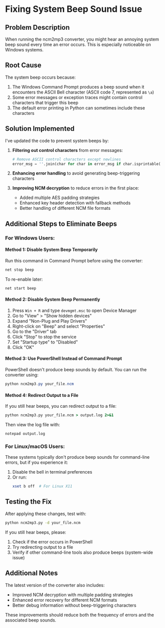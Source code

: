 # Fixing System Beep Sound Issue

## Problem Description
When running the ncm2mp3 converter, you might hear an annoying system beep sound every time an error occurs. This is especially noticeable on Windows systems.

## Root Cause
The system beep occurs because:
1. The Windows Command Prompt produces a beep sound when it encounters the ASCII Bell character (ASCII code 7, represented as `\a`)
2. Some error messages or exception traces might contain control characters that trigger this beep
3. The default error printing in Python can sometimes include these characters

## Solution Implemented

I've updated the code to prevent system beeps by:

1. **Filtering out control characters** from error messages:
   ```python
   # Remove ASCII control characters except newlines
   error_msg = ''.join(char for char in error_msg if char.isprintable() or char == '\n')
   ```

2. **Enhancing error handling** to avoid generating beep-triggering characters

3. **Improving NCM decryption** to reduce errors in the first place:
   - Added multiple AES padding strategies
   - Enhanced key header detection with fallback methods
   - Better handling of different NCM file formats

## Additional Steps to Eliminate Beeps

### For Windows Users:

#### Method 1: Disable System Beep Temporarily
Run this command in Command Prompt before using the converter:
```cmd
net stop beep
```

To re-enable later:
```cmd
net start beep
```

#### Method 2: Disable System Beep Permanently
1. Press `Win + R` and type `devmgmt.msc` to open Device Manager
2. Go to "View" > "Show hidden devices"
3. Expand "Non-Plug and Play Drivers"
4. Right-click on "Beep" and select "Properties"
5. Go to the "Driver" tab
6. Click "Stop" to stop the service
7. Set "Startup type" to "Disabled"
8. Click "OK"

#### Method 3: Use PowerShell Instead of Command Prompt
PowerShell doesn't produce beep sounds by default. You can run the converter using:
```powershell
python ncm2mp3.py your_file.ncm
```

#### Method 4: Redirect Output to a File
If you still hear beeps, you can redirect output to a file:
```cmd
python ncm2mp3.py your_file.ncm > output.log 2>&1
```
Then view the log file with:
```cmd
notepad output.log
```

### For Linux/macOS Users:
These systems typically don't produce beep sounds for command-line errors, but if you experience it:

1. Disable the bell in terminal preferences
2. Or run:
   ```bash
   xset b off  # For Linux X11
   ```

## Testing the Fix

After applying these changes, test with:
```bash
python ncm2mp3.py -d your_file.ncm
```

If you still hear beeps, please:
1. Check if the error occurs in PowerShell
2. Try redirecting output to a file
3. Verify if other command-line tools also produce beeps (system-wide issue)

## Additional Notes

The latest version of the converter also includes:
- Improved NCM decryption with multiple padding strategies
- Enhanced error recovery for different NCM formats
- Better debug information without beep-triggering characters

These improvements should reduce both the frequency of errors and the associated beep sounds.
